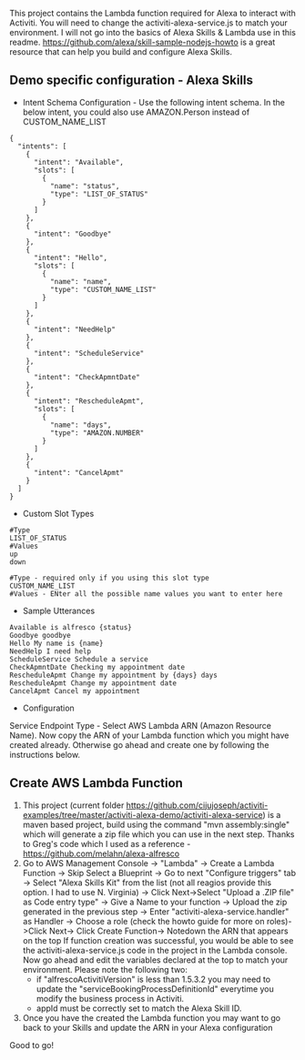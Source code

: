 
This project contains the Lambda function required for Alexa to interact with Activiti. You will need to change the activiti-alexa-service.js to match your environment. I will not go into the basics of Alexa Skills & Lambda use in this readme. https://github.com/alexa/skill-sample-nodejs-howto is a great resource that can help you build and configure Alexa Skills.

## Demo specific configuration - Alexa Skills

* Intent Schema Configuration - Use the following intent schema. In the below intent, you could also use AMAZON.Person instead of CUSTOM_NAME_LIST
```
{
  "intents": [
    {
      "intent": "Available",
      "slots": [
        {
          "name": "status",
          "type": "LIST_OF_STATUS"
        }
      ]
    },
    {
      "intent": "Goodbye"
    },
    {
      "intent": "Hello",
      "slots": [
        {
          "name": "name",
          "type": "CUSTOM_NAME_LIST"
        }
      ]
    },
    {
      "intent": "NeedHelp"
    },
    {
      "intent": "ScheduleService"
    },
    {
      "intent": "CheckApmntDate"
    },
    {
      "intent": "RescheduleApmt",
      "slots": [
        {
          "name": "days",
          "type": "AMAZON.NUMBER"
        }
      ]
    },
    {
      "intent": "CancelApmt"
    }
  ]
}
```
* Custom Slot Types
```
#Type
LIST_OF_STATUS	
#Values 
up
down

#Type - required only if you using this slot type
CUSTOM_NAME_LIST
#Values - ENter all the possible name values you want to enter here
```

* Sample Utterances
```
Available is alfresco {status}
Goodbye goodbye
Hello My name is {name}
NeedHelp I need help
ScheduleService Schedule a service
CheckApmntDate Checking my appointment date
RescheduleApmt Change my appointment by {days} days
RescheduleApmt Change my appointment date
CancelApmt Cancel my appointment
```
* Configuration

Service Endpoint Type - Select AWS Lambda ARN (Amazon Resource Name). Now copy the ARN of your Lambda function which you might have created already. Otherwise go ahead and create one by following the instructions below.

## Create AWS Lambda Function

1. This project (current folder https://github.com/cijujoseph/activiti-examples/tree/master/activiti-alexa-demo/activiti-alexa-service) is a maven based project, build using the command "mvn assembly:single" which will generate a zip file which you can use in the next step. Thanks to Greg's code which I used as a reference - https://github.com/melahn/alexa-alfresco
2. Go to AWS Management Console -> "Lambda" -> Create a Lambda Function -> Skip Select a Blueprint -> Go to next "Configure triggers" tab -> Select "Alexa Skills Kit" from the list (not all reagios provide this option. I had to use N. Virginia) -> Click Next->Select "Upload a .ZIP file" as Code entry type" -> Give a Name to your function -> Upload the zip generated in the previous step -> Enter "activiti-alexa-service.handler" as Handler -> Choose a role (check the howto guide for more on roles)->Click Next-> Click Create Function-> Notedown the ARN that appears on the top
If function creation was successful, you would be able to see the activiti-alexa-service.js code in the project in the Lambda console. Now go ahead and edit the variables declared at the top to match your environment. Please note the following two:
	* if "alfrescoActivitiVersion" is less than 1.5.3.2 you may need to update the "serviceBookingProcessDefinitionId" everytime you modify the business process in Activiti.
	* appId must be correctly set to match the Alexa Skill ID. 
3. Once you have the created the Lambda function you may want to go back to your Skills and update the ARN in your Alexa configuration

Good to go!



